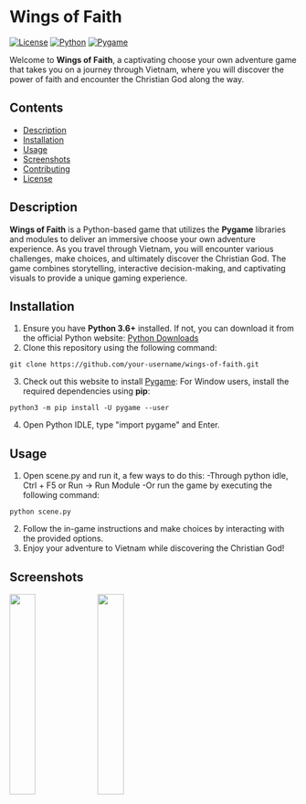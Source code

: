 # Wings of Faith
[![License](https://img.shields.io/badge/License-MIT-blue.svg)](https://opensource.org/licenses/MIT)
[![Python](https://img.shields.io/badge/Python-3.6%2B-blue)](https://www.python.org/downloads/)
[![Pygame](https://img.shields.io/badge/Pygame-2.0.1-blue)](https://www.pygame.org/)

Welcome to **Wings of Faith**, a captivating choose your own adventure game that takes you on a journey through Vietnam, where you will discover the power of faith and encounter the Christian God along the way.

## Contents

- [Description](#description)
- [Installation](#installation)
- [Usage](#usage)
- [Screenshots](#screenshots)
- [Contributing](#contributing)
- [License](#license)

## Description

**Wings of Faith** is a Python-based game that utilizes the **Pygame** libraries and modules to deliver an immersive choose your own adventure experience. As you travel through Vietnam, you will encounter various challenges, make choices, and ultimately discover the Christian God. The game combines storytelling, interactive decision-making, and captivating visuals to provide a unique gaming experience.

## Installation

1. Ensure you have **Python 3.6+** installed. If not, you can download it from the official Python website: [Python Downloads](https://www.python.org/downloads/)
2. Clone this repository using the following command:
```
git clone https://github.com/your-username/wings-of-faith.git
```
3. Check out this website to install [Pygame](https://www.pygame.org/wiki/GettingStarted):
For Window users, install the required dependencies using **pip**:
```
python3 -m pip install -U pygame --user
```
4. Open Python IDLE, type "import pygame" and Enter.

## Usage

1. Open scene.py and run it, a few ways to do this:
   -Through python idle, Ctrl + F5 or Run -> Run Module
   -Or run the game by executing the following command:
```
python scene.py
```
2. Follow the in-game instructions and make choices by interacting with the provided options.
3. Enjoy your adventure to Vietnam while discovering the Christian God!

## Screenshots

<a href="https://youtube.com/shorts/6coA5R8Kpd0?feature=share"><img src="https://github.com/HongDavisDev/wings_of_faith_adventure/assets/151206744/f1011c3c-760e-40c1-882c-46da072ec0f8)https://github.com/HongDavisDev/wings_of_faith_adventure/assets/151206744/f1011c3c-760e-40c1-882c-46da072ec0f8" align="left" width=30% height=30% ></a>
<a href="https://youtube.com/shorts/6coA5R8Kpd0?feature=share"><img src="https://github.com/HongDavisDev/wings_of_faith_adventure/assets/151206744/2452ccae-28d4-4f6f-8544-5146306dfa57" align="left" width=30% height=30% ></a>

